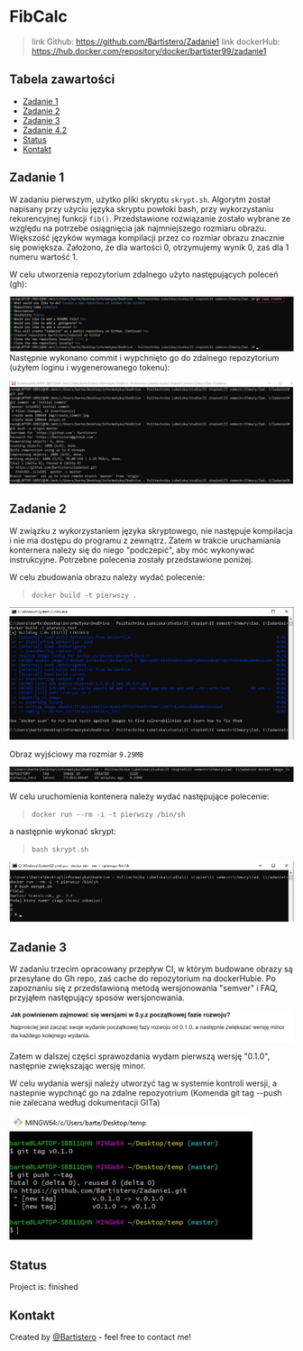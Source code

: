 # FibCalc
>link Github: https://github.com/Bartistero/Zadanie1
>link dockerHub: https://hub.docker.com/repository/docker/bartister99/zadanie1

## Tabela zawartości
* [Zadanie 1 ](#Zadanie-1)
* [Zadanie 2](#Zadanie-2)
* [Zadanie 3](#Zadanie-3)
* [Zadanie 4.2](#zadanie-4.2)
* [Status](#status)
* [Kontakt](#contact)

## Zadanie 1
W zadaniu pierwszym, użytko pliki skryptu `skrypt.sh`. Algorytm został napisany przy użyciu języka skryptu powłoki bash, przy wykorzystaniu rekurencyjnej funkcji `fib()`. Przedstawione rozwiązanie zostało wybrane ze względu na potrzebe osiągnięcia jak najmniejszego rozmiaru obrazu. Większość języków wymaga kompilacji przez co rozmiar obrazu znacznie się powiększa. Założono, że dla wartości 0, otrzymujemy wynik 0, zaś dla 1 numeru wartość 1.

W celu utworzenia repozytorium zdalnego użyto następujących poleceń (gh):

![present screenshot](./img/create_repo.jpg)
Następnie wykonano commit i wypchnięto go do zdalnego repozytorium (użyłem loginu i wygenerowanego tokenu):


![present screenshot](./img/push_repo.jpg)
## Zadanie 2
W związku z wykorzystaniem języka skryptowego, nie następuje kompilacja i nie ma dostępu do programu z zewnątrz. Zatem w trakcie uruchamiania konternera należy się do niego "podczepić", aby móc wykonywać instrukcyjne. Potrzebne polecenia zostały przedstawione poniżej.

W celu zbudowania obrazu należy wydać polecenie:
> `docker build -t pierwszy .`

![present screenshot](./img/second_build.jpg)

Obraz wyjściowy ma rozmiar `9.29MB`

![present screenshot](./img/size.jpg)

W celu uruchomienia kontenera należy wydać następujące polecenie:
> `docker run --rm -i -t pierwszy /bin/sh`

a następnie wykonać skrypt:
> `bash skrypt.sh`

![present screenshot](./img/execute_script.jpg)

## Zadanie 3
W zadaniu trzecim opracowany przepływ CI, w którym budowane obrazy są przesyłane do Gh repo, zaś cache do repozytorium na dockerHubie.
Po zapoznaniu się z przedstawioną metodą wersjonowania "semver" i FAQ, przyjąłem następujący sposów wersjonowania.

![present screenshot](./img/how_to_make_version.jpg)

Zatem w dalszej części sprawozdania wydam pierwszą wersję "0.1.0", następnie zwiększając wersję minor. 

W celu wydania wersji należy utworzyć tag w systemie kontroli wersji, a nastepnie wypchnąć go na zdalne repozyotrium
(Komenda git tag --push nie zalecana według dokumentacji GITa) 

![present screenshot](./img/make_tag.jpg)


## Status
Project is: finished

## Kontakt
Created by [@Bartistero](https://github.com/Bartistero/) - feel free to contact me!
